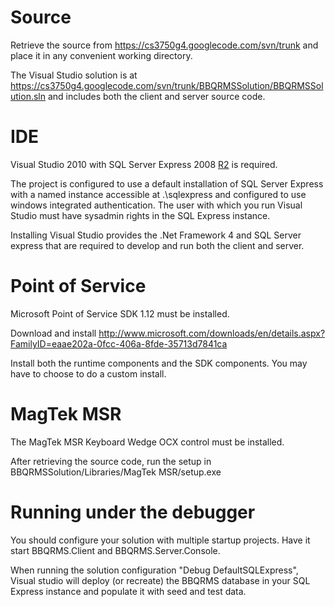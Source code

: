 # Source #
Retrieve the source from https://cs3750g4.googlecode.com/svn/trunk and place it in any convenient working directory.

The Visual Studio solution is at https://cs3750g4.googlecode.com/svn/trunk/BBQRMSSolution/BBQRMSSolution.sln and includes both the client and server source code.

# IDE #
Visual Studio 2010 with SQL Server Express 2008 [R2](https://code.google.com/p/cs3750g4/source/detail?r=2) is required.

The project is configured to use a default installation of SQL Server Express with a named instance accessible at .\sqlexpress and configured to use windows integrated authentication. The user with which you run Visual Studio must have sysadmin rights in the SQL Express instance.

Installing Visual Studio provides the .Net Framework 4 and SQL Server express that are required to develop and run both the client and server.

# Point of Service #
Microsoft Point of Service SDK 1.12 must be installed.

Download and install http://www.microsoft.com/downloads/en/details.aspx?FamilyID=eaae202a-0fcc-406a-8fde-35713d7841ca

Install both the runtime components and the SDK components. You may have to choose to do a custom install.

# MagTek MSR #
The MagTek MSR Keyboard Wedge OCX control must be installed.

After retrieving the source code, run the setup in BBQRMSSolution/Libraries/MagTek MSR/setup.exe

# Running under the debugger #
You should configure your solution with multiple startup projects. Have it start BBQRMS.Client and BBQRMS.Server.Console.

When running the solution configuration "Debug DefaultSQLExpress", Visual studio will deploy (or recreate) the BBQRMS database in your SQL Express instance and populate it with seed and test data.